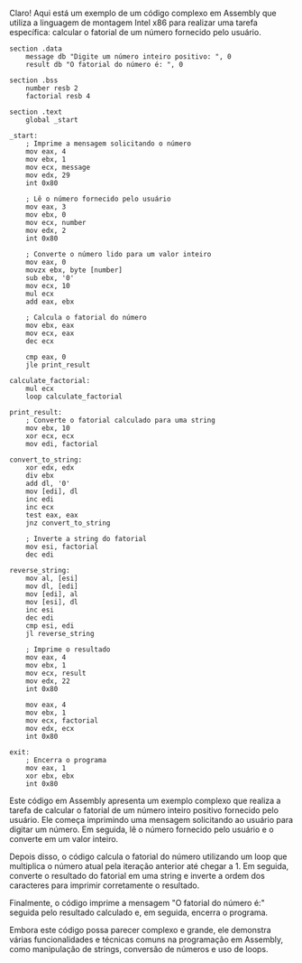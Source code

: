 Claro! Aqui está um exemplo de um código complexo em Assembly que utiliza a linguagem de montagem Intel x86 para realizar uma tarefa específica: calcular o fatorial de um número fornecido pelo usuário.

```assembly
section .data
    message db "Digite um número inteiro positivo: ", 0
    result db "O fatorial do número é: ", 0

section .bss
    number resb 2
    factorial resb 4

section .text
    global _start

_start:
    ; Imprime a mensagem solicitando o número
    mov eax, 4
    mov ebx, 1
    mov ecx, message
    mov edx, 29
    int 0x80

    ; Lê o número fornecido pelo usuário
    mov eax, 3
    mov ebx, 0
    mov ecx, number
    mov edx, 2
    int 0x80

    ; Converte o número lido para um valor inteiro
    mov eax, 0
    movzx ebx, byte [number]
    sub ebx, '0'
    mov ecx, 10
    mul ecx
    add eax, ebx

    ; Calcula o fatorial do número
    mov ebx, eax
    mov ecx, eax
    dec ecx

    cmp eax, 0
    jle print_result

calculate_factorial:
    mul ecx
    loop calculate_factorial

print_result:
    ; Converte o fatorial calculado para uma string
    mov ebx, 10
    xor ecx, ecx
    mov edi, factorial

convert_to_string:
    xor edx, edx
    div ebx
    add dl, '0'
    mov [edi], dl
    inc edi
    inc ecx
    test eax, eax
    jnz convert_to_string

    ; Inverte a string do fatorial
    mov esi, factorial
    dec edi

reverse_string:
    mov al, [esi]
    mov dl, [edi]
    mov [edi], al
    mov [esi], dl
    inc esi
    dec edi
    cmp esi, edi
    jl reverse_string

    ; Imprime o resultado
    mov eax, 4
    mov ebx, 1
    mov ecx, result
    mov edx, 22
    int 0x80

    mov eax, 4
    mov ebx, 1
    mov ecx, factorial
    mov edx, ecx
    int 0x80

exit:
    ; Encerra o programa
    mov eax, 1
    xor ebx, ebx
    int 0x80
```

Este código em Assembly apresenta um exemplo complexo que realiza a tarefa de calcular o fatorial de um número inteiro positivo fornecido pelo usuário. Ele começa imprimindo uma mensagem solicitando ao usuário para digitar um número. Em seguida, lê o número fornecido pelo usuário e o converte em um valor inteiro.

Depois disso, o código calcula o fatorial do número utilizando um loop que multiplica o número atual pela iteração anterior até chegar a 1. Em seguida, converte o resultado do fatorial em uma string e inverte a ordem dos caracteres para imprimir corretamente o resultado.

Finalmente, o código imprime a mensagem "O fatorial do número é:" seguida pelo resultado calculado e, em seguida, encerra o programa.

Embora este código possa parecer complexo e grande, ele demonstra várias funcionalidades e técnicas comuns na programação em Assembly, como manipulação de strings, conversão de números e uso de loops.